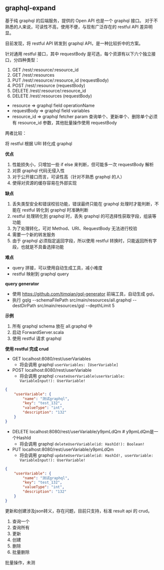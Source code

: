 graphql-expand
--

基于纯 graphql 的后端服务，提供的 Open API 也是一个 graphql 接口。
对于不熟悉的人来说，可读性不高，使用不便，与现有广泛存在的 restful API 差异明显。

目前发现，将 restful API 转发到 graphql API，是一种比较折中的方案。

针对通用 restful 接口，其中 requestBody 是可选，每个资源有以下六个独立接口，分四种类型：

1. GET /rest/:resource/:resource_id
2. GET /rest/:resources
3. PUT /rest/:resource/:resource_id             (requestBody)
4. POST /rest/:resource             (requestBody)
5. DELETE /rest/:resource/:resource_id 
6. DELETE /rest/:resources
(requestBody)

- resource => graphql field operationName
- requestBody => graphql field variables
- resource_id => graphql fetcher param 查询单个、更新单个、删除单个必须有 resource_id 参数，其他批量操作使用 requestBody

两者比较：

将 restful 根据 URI 转化成 graphql

**优点**
1. 性能损失小，只增加一些 if else 来判断，但可能多一次 requestBody 解析
2. 对原 graphql 代码无侵入性
3. 对于公开接口而言，可读性高（针对不熟悉 graphql 的人）
4. 使得对资源的缓存容易在外部实现

**缺点**
1. 丢失类型安全和错误校验功能，错误最终只能在 graphql 处理时才能判断，不能在 restful 转化到 graphql 时准确判断
2. restful 处理转化到 graphql 时，丢失 graphql 的可选择性获取字段，组装等功能
3. 为了处理转化，可对 Method、URI、RequestBody 无法进行校验
4. 需要一个新的转发服务
5. 由于 graphql 必须指定返回字段，所以使用 restful 转换时，只能返回所有字段，也就是不具备选择功能

**难点**
* query 拼接，可以使用自动生成工具，减小难度
* restful 映射到 graphql query

**query generator**
- 使用 https://github.com/timqian/gql-generator 前端工具，自动生成 gql。
- 执行 gqlg --schemaFilePath src/main/resources/all.graphql --destDirPath src/main/resources/gql --depthLimit 5

**示例**
1. 所有 graphql schema 放在 all.graphql 中
2. 启动 ForwardServer.scala
3. 使用 restful 请求 graphql

**使用 restful 完成 crud**

- GET localhost:8080/rest/userVariables 
    - 将会调用 graphql `userVariables: [UserVariable]`
- POST localhost:8080/rest/userVariable 
    - 将会调用 graphql `createUserVariable(userVariable: VariableInput!): UserVariable!`
```json
{
    "userVariable": {
        "name": "测试graphql",
        "key": "test_132",
        "valueType": "int",
        "description": "132"
    }
}
```
- DELETE localhost:8080/rest/userVariable/y9pmLdQm # y9pmLdQm是一个HashId
    - 将会调用 graphql `deleteUserVariable(id: HashId!): Boolean!`
- PUT localhost:8080/rest/userVariable/y9pmLdQm
    - 将会调用 graphql `updateUserVariable(id: HashId!, userVariable: VariableInput!): UserVariable!`
```json
{
    "userVariable": {
        "name": "测试graphql",
        "key": "test_132",
        "valueType": "int",
        "description": "132"
    }
}
```

更新和创建涉及json转义，存在问题，目前只支持，标准 result api 的 crud。
1. 查询一个
2. 查询所有
3. 更新
4. 创建
5. 删除
6. 批量删除

批量操作，未测